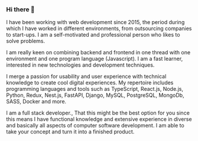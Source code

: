 ### Hi there 👋

I have been working with web development since 2015, the period during which I have worked in different environments, from outsourcing companies to start-ups. I am a self-motivated and professional person who likes to solve problems.

I am really keen on combining backend and frontend in one thread with one environment and one program language (Javascript). I am a fast learner, interested in new technologies and development techniques.

I merge a passion for usability and user experience with technical knowledge to create cool digital experiences. My repertoire includes programming languages and tools such as TypeScript, React.js, Node.js, Python, Redux,  Nest.js, FastAPI, Django, MySQL, PostgreSQL, MongoDb, SASS, Docker and more.

I am a full stack developer., That this might be the best option for you since this means I have functional knowledge and extensive experience in diverse and basically all aspects of computer software development. I am able to take your concept and turn it into a finished product.


<!--
**Krabaton/Krabaton** is a ✨ _special_ ✨ repository because its `README.md` (this file) appears on your GitHub profile.

Here are some ideas to get you started:

- 🔭 I’m currently working on ...
- 🌱 I’m currently learning ...
- 👯 I’m looking to collaborate on ...
- 🤔 I’m looking for help with ...
- 💬 Ask me about ...
- 📫 How to reach me: ...
- 😄 Pronouns: ...
- ⚡ Fun fact: ...
-->
